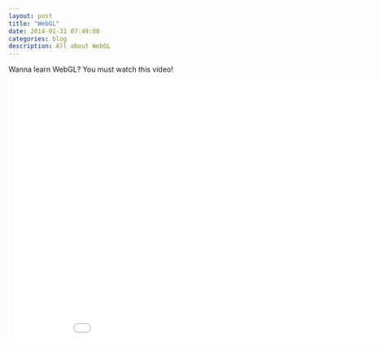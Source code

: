 ```yaml
---
layout: post
title: "WebGL"
date: 2014-01-31 07:49:00
categories: blog
description: All about WebGL
---
```


<div class="wrapper" markdown="1">
Wanna learn WebGL? You must watch this video!

<iframe width="944" height="531" src="//www.youtube.com/embed/sIhtcUvi0BQ" frameborder="0" allowfullscreen></iframe>
</div>
